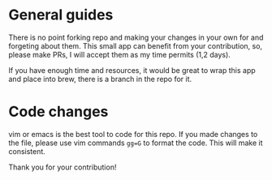 General guides
==============
There is no point forking repo and making your changes in your own for and forgeting about them.
This small app can benefit from your contribution, so, please make PRs, I will accept them as my time permits (1,2 days).

If you have enough time and resources, it would be great to wrap this app and place into brew, there is a branch in the repo for it.

Code changes
============
vim or emacs is the best tool to code for this repo.
If you made changes to the file, please use vim commands `gg=G` to format the code. This will make it consistent.

Thank you for your contribution!
